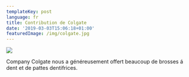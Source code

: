 ```yaml
---
templateKey: post
language: fr
title: Contribution de Colgate
date: '2019-03-03T15:06:18+01:00'
featuredImage: /img/colgate.jpg
---
```

![](/img/colgate.jpg)

Company Colgate nous a généreusement offert beaucoup de brosses á dent et de pattes dentifrices.
